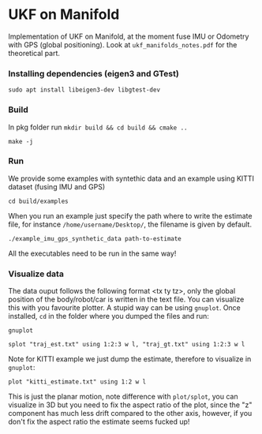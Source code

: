 # UKF on Manifold

Implementation of UKF on Manifold, at the moment fuse IMU or Odometry with GPS (global positioning). Look at `ukf_manifolds_notes.pdf` for the theoretical part.  

### Installing dependencies (eigen3 and GTest)
```sudo apt install libeigen3-dev libgtest-dev```


### Build
In pkg folder run
```mkdir build && cd build && cmake ..```

```make -j```

### Run
We provide some examples with syntethic data and an example using KITTI dataset (fusing IMU and GPS)

```cd build/examples```

When you run an example just specify the path where to write the estimate file, for instance `/home/username/Desktop/`, the filename is given by default.

```./example_imu_gps_synthetic_data path-to-estimate```

All the executables need to be run in the same way!

### Visualize data
The data ouput follows the following format \<tx ty tz>, only the global position of the body/robot/car is written in the text file. You can visualize this with you favourite plotter. A stupid way can be using `gnuplot`. Once installed, `cd` in the folder where you dumped the files and run:

```gnuplot```

```splot "traj_est.txt" using 1:2:3 w l, "traj_gt.txt" using 1:2:3 w l``` 

Note for KITTI example we just dump the estimate, therefore to visualize in `gnuplot`:

```plot "kitti_estimate.txt" using 1:2 w l``` 

This is just the planar motion, note difference with `plot/splot`, you can visualize in 3D but you need to fix the aspect ratio of the plot, since the "z" component has much less drift compared to the other axis, however, if you don't fix the aspect ratio the estimate seems fucked up!
